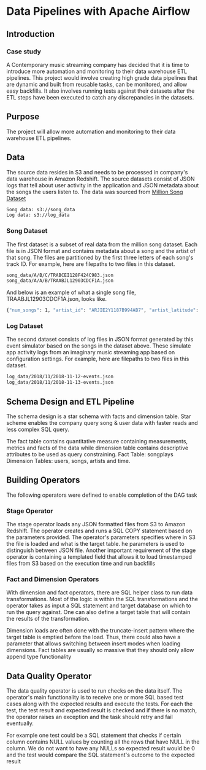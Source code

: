# Data Pipelines with Apache Airflow

## Introduction
### Case study
A Contemporary music streaming company has decided that it is time to introduce more automation and monitoring to their data warehouse ETL pipelines. This project would involve creating high grade data pipelines that are dynamic and built from reusable tasks, can be monitored, and allow easy backfills. It also involves running tests against their datasets after the ETL steps have been executed to catch any discrepancies in the datasets.


## Purpose
The project will allow more automation and monitoring to their data warehouse ETL pipelines.

## Data
The source data resides in S3 and needs to be processed in company's data warehouse in Amazon Redshift. The source datasets consist of JSON logs that tell about user activity in the application and JSON metadata about the songs the users listen to. The data was sourced from [Million Song Dataset](http://millionsongdataset.com/)

```bash
Song data: s3://song_data
Log data: s3://log_data
```
### Song Dataset
The first dataset is a subset of real data from the million song dataset. Each file is in JSON format and contains metadata about a song and the artist of that song. The files are partitioned by the first three letters of each song's track ID. For example, here are filepaths to two files in this dataset.

```bash
song_data/A/B/C/TRABCEI128F424C983.json
song_data/A/A/B/TRAABJL12903CDCF1A.json
```
And below is an example of what a single song file, TRAABJL12903CDCF1A.json, looks like.

```bash
{"num_songs": 1, "artist_id": "ARJIE2Y1187B994AB7", "artist_latitude": null, "artist_longitude": null, "artist_location": "", "artist_name": "Line Renaud", "song_id": "SOUPIRU12A6D4FA1E1", "title": "Der Kleine Dompfaff", "duration": 152.92036, "year": 0}
```
### Log Dataset
The second dataset consists of log files in JSON format generated by this event simulator based on the songs in the dataset above. These simulate app activity logs from an imaginary music streaming app based on configuration settings. For example, here are filepaths to two files in this dataset.

```bash
log_data/2018/11/2018-11-12-events.json
log_data/2018/11/2018-11-13-events.json
```

## Schema Design and ETL Pipeline
The schema design is a star schema with facts and dimension table.
Star scheme enables the company query song & user data with faster reads and less complex SQL query. 

The fact table contains quantitative measure containing measurements, metrics and facts of the data while dimension table contains descriptive attributes to be used as query constraining.
Fact Table: songplays
Dimension Tables: users, songs, artists and time.

## Building Operators

The following operators were defined to enable completion of the DAG task

### Stage Operator
The stage operator loads any JSON formatted files from S3 to Amazon Redshift. The operator creates and runs a SQL COPY statement based on the parameters provided. The operator's parameters specifies where in S3 the file is loaded and what is the target table. 
he parameters is used to distinguish between JSON file. Another important requirement of the stage operator is containing a templated field that allows it to load timestamped files from S3 based on the execution time and run backfills

### Fact and Dimension Operators
With dimension and fact operators, there are SQL helper class to run data transformations. Most of the logic is within the SQL transformations and the operator takes as input a SQL statement and target database on which to run the query against. One can also define a target table that will contain the results of the transformation.

Dimension loads are often done with the truncate-insert pattern where the target table is emptied before the load. Thus, there could also have a parameter that allows switching between insert modes when loading dimensions. Fact tables are usually so massive that they should only allow append type functionality

## Data Quality Operator
The data quality operator is used to run checks on the data itself. The operator's main functionality is to receive one or more SQL based test cases along with the expected results and execute the tests. For each the test, the test result and expected result is checked and if there is no match, the operator raises an exception and the task should retry and fail eventually.

For example one test could be a SQL statement that checks if certain column contains NULL values by counting all the rows that have NULL in the column. We do not want to have any NULLs so expected result would be 0 and the test would compare the SQL statement's outcome to the expected result


